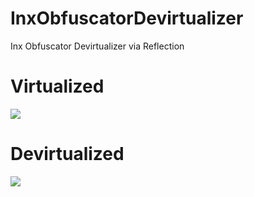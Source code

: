 # InxObfuscatorDevirtualizer
Inx Obfuscator Devirtualizer via Reflection


# Virtualized
![](https://i.imgur.com/cGKHCLa.png)

# Devirtualized
![](https://i.imgur.com/dqhsHlw.png)